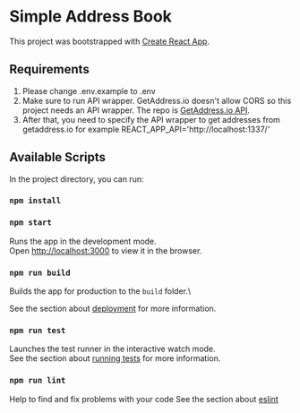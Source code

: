 # Simple Address Book

This project was bootstrapped with [Create React App](https://github.com/facebook/create-react-app).

## Requirements

1. Please change .env.example to .env
2. Make sure to run API wrapper. 
   GetAddress.io doesn't allow CORS so this project needs an API wrapper.
   The repo is [GetAddress.io API](https://github.com/lucky-gru/getaddressio_api_wrapper).
3. After that, you need to specify the API wrapper to get addresses from getaddress.io
   for example REACT_APP_API='http://localhost:1337/'

## Available Scripts

In the project directory, you can run:

### `npm install`
### `npm start`

Runs the app in the development mode.\
Open [http://localhost:3000](http://localhost:3000) to view it in the browser.

### `npm run build`

Builds the app for production to the `build` folder.\

See the section about [deployment](https://facebook.github.io/create-react-app/docs/deployment) for more information.

### `npm run test`

Launches the test runner in the interactive watch mode.\
See the section about [running tests](https://facebook.github.io/create-react-app/docs/running-tests) for more information.

### `npm run lint`

Help to find and fix problems with your code
See the section about [eslint](https://eslint.org/)
